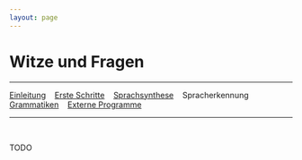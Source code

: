 ```yaml
---
layout: page
---
```

# Witze und Fragen 
---
[Einleitung](/tutorials.html) &nbsp;&nbsp; [Erste Schritte](ersteschritte.html) &nbsp;&nbsp; [Sprachsynthese](sprachsynthese.html) &nbsp;&nbsp; Spracherkennung &nbsp;&nbsp; [Grammatiken](grammatiken.html) &nbsp;&nbsp; [Externe Programme](extprogramme.html)

---
&nbsp;

TODO

